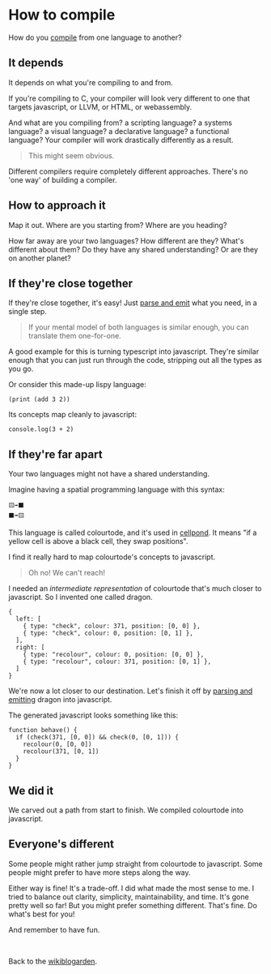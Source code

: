 # How to compile

How do you [compile](/wikiblogarden/better-computing/compiling) from one language to another?

## It depends

It depends on what you're compiling to and from.

If you're compiling to C, your compiler will look very different to one that targets javascript, or LLVM, or HTML, or webassembly.

And what are you compiling from? a scripting language? a systems language? a visual language? a declarative language? a functional language? Your compiler will work drastically differently as a result.

> This might seem obvious.

Different compilers require completely different approaches. There's no 'one way' of building a compiler.

## How to approach it

Map it out. Where are you starting from? Where are you heading?

How far away are your two languages? How different are they? What's different about them? Do they have any shared understanding? Or are they on another planet?

## If they're close together

If they're close together, it's easy! Just [parse and emit](/wikiblogarden/better-computing/compiling/parsing/emitting) what you need, in a single step.

> If your mental model of both languages is similar enough, you can translate them one-for-one.

A good example for this is turning typescript into javascript. They're similar enough that you can just run through the code, stripping out all the types as you go.

Or consider this made-up lispy language:

```
(print (add 3 2))
```

Its concepts map cleanly to javascript:

```
console.log(3 + 2)
```

## If they're far apart

Your two languages might not have a shared understanding.

Imagine having a spatial programming language with this syntax:

```
🟨➡️⬛
⬛➡️🟨
```

This language is called colourtode, and it's used in [cellpond](https://github.com/TodePond/CellPond). It means "if a yellow cell is above a black cell, they swap positions".

I find it really hard to map colourtode's concepts to javascript.

> Oh no! We can't reach!

I needed an *intermediate representation* of colourtode that's much closer to javascript. So I invented one called dragon.

```
{
  left: [
    { type: "check", colour: 371, position: [0, 0] },
    { type: "check", colour: 0, position: [0, 1] },
  ],
  right: [
    { type: "recolour", colour: 0, position: [0, 0] },
    { type: "recolour", colour: 371, position: [0, 1] },
  ]
}
```

We're now a lot closer to our destination. Let's finish it off by [parsing and emitting](/wikiblogarden/better-computing/compiling/parsing/emitting) dragon into javascript.

The generated javascript looks something like this:

```
function behave() {
  if (check(371, [0, 0]) && check(0, [0, 1])) {
    recolour(0, [0, 0])
    recolour(371, [0, 1])
  }
}
```

## We did it

We carved out a path from start to finish. We compiled colourtode into javascript.

## Everyone's different

Some people might rather jump straight from colourtode to javascript. Some people might prefer to have more steps along the way.

Either way is fine! It's a trade-off. I did what made the most sense to me. I tried to balance out clarity, simplicity, maintainability, and time. It's gone pretty well so far! But you might prefer something different. That's fine. Do what's best for you!

And remember to have fun.

<br>

Back to the [wikiblogarden](/wikiblogarden).
